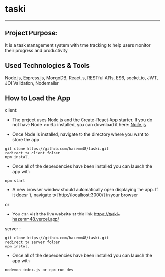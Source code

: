 # taski

---

## Project Purpose:

It is a task management system with time tracking to help users monitor their progress and productivity

## Used Technologies & Tools

Node.js, Express.js, MongoDB, React.js, RESTful APIs, ES6, socket.io, JWT, JOI Validation, Nodemailer

## How to Load the App
client:

- The project uses Node.js and the Create-React-App starter. If you do not have Node >= 6.x installed, you can download it here: [Node.js](https://nodejs.org/en/)

- Once Node is installed, navigate to the directory where you want to store the app
```
git clone https://github.com/hazemm48/taski.git
redirect to client folder
npm install
```
- Once all of the dependencies have been installed you can launch the app with
```
npm start
```
- A new browser window should automatically open displaying the app. If it doesn't, navigate to [http://localhost:3000/] in your browser

or

- You can visit the live website at this link https://taski-hazemm48.vercel.app/

server :

```
git clone https://github.com/hazemm48/taski.git
redirect to server folder
npm install
```
- Once all of the dependencies have been installed you can launch the app with
```
nodemon index.js or npm run dev
```
